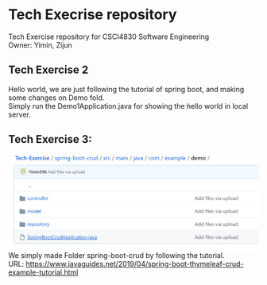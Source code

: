 # Tech Execrise repository
Tech Exercise repository for CSCI4830 Software Engineering <br />
Owner: Yimin, Zijun

## Tech Exercise 2

Hello world, we are just following the tutorial of spring boot, and making some changes on Demo fold.<br />
Simply run the Demo1Application.java for showing the hello world in local server.

## Tech Exercise 3:
  <img src="tech3.png"
     alt="Markdown Monster icon"
     style="float: left; margin-right: 5px;" />
We simply made Folder spring-boot-crud by following the tutorial.<br />
URL: https://www.javaguides.net/2019/04/spring-boot-thymeleaf-crud-example-tutorial.html



